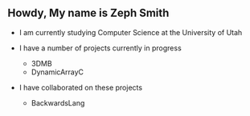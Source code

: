 ## Howdy, My name is Zeph Smith

- I am currently studying Computer Science at the University of Utah

- I have a number of projects currently in progress
  - 3DMB
  - DynamicArrayC

- I have collaborated on these projects
  - BackwardsLang
<!--
**SumMagnus04/SumMagnus04** is a ✨ _special_ ✨ repository because its `README.md` (this file) appears on your GitHub profile.

Here are some ideas to get you started:

- 🔭 I’m currently working on ...
- 🌱 I’m currently learning ...
- 👯 I’m looking to collaborate on ...
- 🤔 I’m looking for help with ...
- 💬 Ask me about ...
- 📫 How to reach me: ...
- 😄 Pronouns: ...
- ⚡ Fun fact: ...
-->
